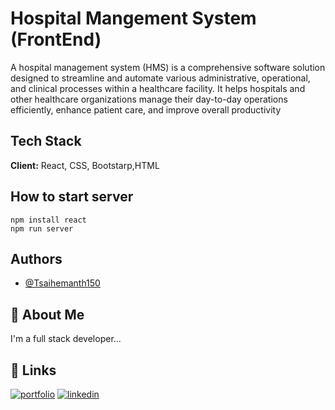 
# Hospital Mangement System (FrontEnd)
A hospital management system (HMS) is a comprehensive software solution designed to streamline and automate various administrative, operational, and clinical processes within a healthcare facility. It helps hospitals and other healthcare organizations manage their day-to-day operations efficiently, enhance patient care, and improve overall productivity




## Tech Stack

**Client:** React, CSS, Bootstarp,HTML




## How to start server

```
npm install react
npm run server
```


## Authors

- [@Tsaihemanth150](https://www.github.com/Tsaihemanth150)


## 🚀 About Me
I'm a full stack developer...


## 🔗 Links
[![portfolio](https://img.shields.io/badge/my_portfolio-000?style=for-the-badge&logo=ko-fi&logoColor=white)](https://tsaihemanth150.github.io/home/)
[![linkedin](https://img.shields.io/badge/linkedin-0A66C2?style=for-the-badge&logo=linkedin&logoColor=white)](https://www.linkedin.com/in/sai-hemanth-talluri/)

